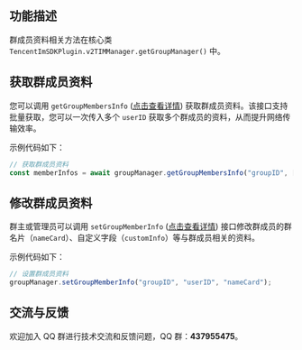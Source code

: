 ## 功能描述

群成员资料相关方法在核心类 `TencentImSDKPlugin.v2TIMManager.getGroupManager()` 中。

[](id:getGroupMembersInfo)

## 获取群成员资料

您可以调用 `getGroupMembersInfo` ([点击查看详情](https://comm.qq.com/im/doc/RN/zh/Api/V2TIMGroupManager/getGroupMembersInfo.html)) 获取群成员资料。该接口支持批量获取，您可以一次传入多个 `userID` 获取多个群成员的资料，从而提升网络传输效率。

示例代码如下：

```javascript
// 获取群成员资料
const memberInfos = await groupManager.getGroupMembersInfo("groupID", ["id1"]);
```

[](id:setGroupMemberInfo)

## 修改群成员资料

群主或管理员可以调用 `setGroupMemberInfo` ([点击查看详情](https://comm.qq.com/im/doc/RN/zh/Api/V2TIMGroupManager/setGroupMemberInfo.html)) 接口修改群成员的群名片（`nameCard`）、自定义字段（`customInfo`）等与群成员相关的资料。

示例代码如下：

```javascript
// 设置群成员资料
groupManager.setGroupMemberInfo("groupID", "userID", "nameCard");
```

## 交流与反馈

欢迎加入 QQ 群进行技术交流和反馈问题，QQ 群：**437955475**。
